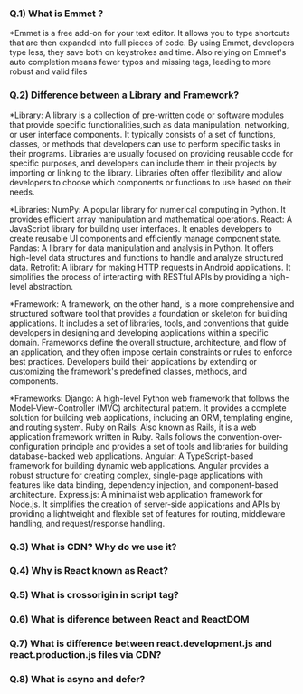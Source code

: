 ### Q.1) What is Emmet ?

\*Emmet is a free add-on for your text editor. It allows you to type shortcuts that are then expanded into full pieces of code. By using Emmet, developers type less, they save both on keystrokes and time. Also relying on Emmet's auto completion means fewer typos and missing tags, leading to more robust and valid files

### Q.2) Difference between a Library and Framework?

\*Library:
A library is a collection of pre-written code or software modules that provide specific functionalities,such as data manipulation, networking, or user interface components. It typically consists of a set of functions, classes, or methods that developers can use to perform specific tasks in their programs. Libraries are usually focused on providing reusable code for specific purposes, and developers can include them in their projects by importing or linking to the library. Libraries often offer flexibility and allow developers to choose which components or functions to use based on their needs.

\*Libraries:
NumPy: A popular library for numerical computing in Python. It provides efficient array manipulation and mathematical operations.
React: A JavaScript library for building user interfaces. It enables developers to create reusable UI components and efficiently manage component state.
Pandas: A library for data manipulation and analysis in Python. It offers high-level data structures and functions to handle and analyze structured data.
Retrofit: A library for making HTTP requests in Android applications. It simplifies the process of interacting with RESTful APIs by providing a high-level abstraction.

\*Framework:
A framework, on the other hand, is a more comprehensive and structured software tool that provides a foundation or skeleton for building applications. It includes a set of libraries, tools, and conventions that guide developers in designing and developing applications within a specific domain. Frameworks define the overall structure, architecture, and flow of an application, and they often impose certain constraints or rules to enforce best practices. Developers build their applications by extending or customizing the framework's predefined classes, methods, and components.

\*Frameworks:
Django: A high-level Python web framework that follows the Model-View-Controller (MVC) architectural pattern. It provides a complete solution for building web applications, including an ORM, templating engine, and routing system.
Ruby on Rails: Also known as Rails, it is a web application framework written in Ruby. Rails follows the convention-over-configuration principle and provides a set of tools and libraries for building database-backed web applications.
Angular: A TypeScript-based framework for building dynamic web applications. Angular provides a robust structure for creating complex, single-page applications with features like data binding, dependency injection, and component-based architecture.
Express.js: A minimalist web application framework for Node.js. It simplifies the creation of server-side applications and APIs by providing a lightweight and flexible set of features for routing, middleware handling, and request/response handling.

### Q.3) What is CDN? Why do we use it?

### Q.4) Why is React known as React?

### Q.5) What is crossorigin in script tag?

### Q.6) What is diference between React and ReactDOM

### Q.7) What is difference between react.development.js and react.production.js files via CDN?

### Q.8) What is async and defer?
